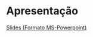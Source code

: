 # Apresentação

<a href='https://github.com/ICEI-PUC-Minas-PMV-ADS/pmv-ads-2023-2-e2-proj-int-t3-pmv-ads-2023-2-e2-proj-web-t3-g1-cadastroDeProcessos/blob/main/presentation/Pres.pptx'>Slides (Formato MS-Powerpoint)</a>
